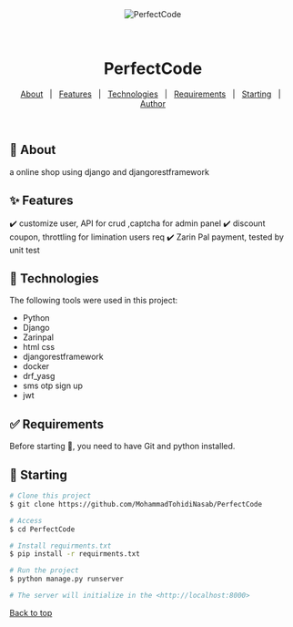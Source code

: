 <div align="center" id="top"> 
  <img src="./.github/app.gif" alt="PerfectCode" />

  &#xa0;

  <!-- <a href="https://PerfectCode.netlify.app">Demo</a> -->
</div>

<h1 align="center">PerfectCode</h1>


</p>

<!-- Status -->

<!-- <h4 align="center"> 
	🚧  PerfectCode 🚀 Under construction...  🚧
</h4> 

<hr> -->

<p align="center">
  <a href="#dart-about">About</a> &#xa0; | &#xa0; 
  <a href="#sparkles-features">Features</a> &#xa0; | &#xa0;
  <a href="#rocket-technologies">Technologies</a> &#xa0; | &#xa0;
  <a href="#white_check_mark-requirements">Requirements</a> &#xa0; | &#xa0;
  <a href="#checkered_flag-starting">Starting</a> &#xa0; | &#xa0;
  <a href="https://github.com/MohammadTohidiNasab" target="_blank">Author</a>
</p>

<br>

## :dart: About ##
a online shop using django and  djangorestframework
## :sparkles: Features ##

:heavy_check_mark: customize user, API for crud ,captcha for admin panel
:heavy_check_mark: discount coupon, throttling for limination users req 
:heavy_check_mark: Zarin Pal payment, tested by unit test  

## :rocket: Technologies ##

The following tools were used in this project:

- Python
- Django
- Zarinpal
- html css
- djangorestframework
- docker
- drf_yasg
- sms otp sign up
- jwt

## :white_check_mark: Requirements ##

Before starting :checkered_flag:, you need to have Git and python installed.

## :checkered_flag: Starting ##

```bash
# Clone this project
$ git clone https://github.com/MohammadTohidiNasab/PerfectCode

# Access
$ cd PerfectCode

# Install requirments.txt
$ pip install -r requirments.txt

# Run the project
$ python manage.py runserver

# The server will initialize in the <http://localhost:8000>
```
<a href="#top">Back to top</a>
